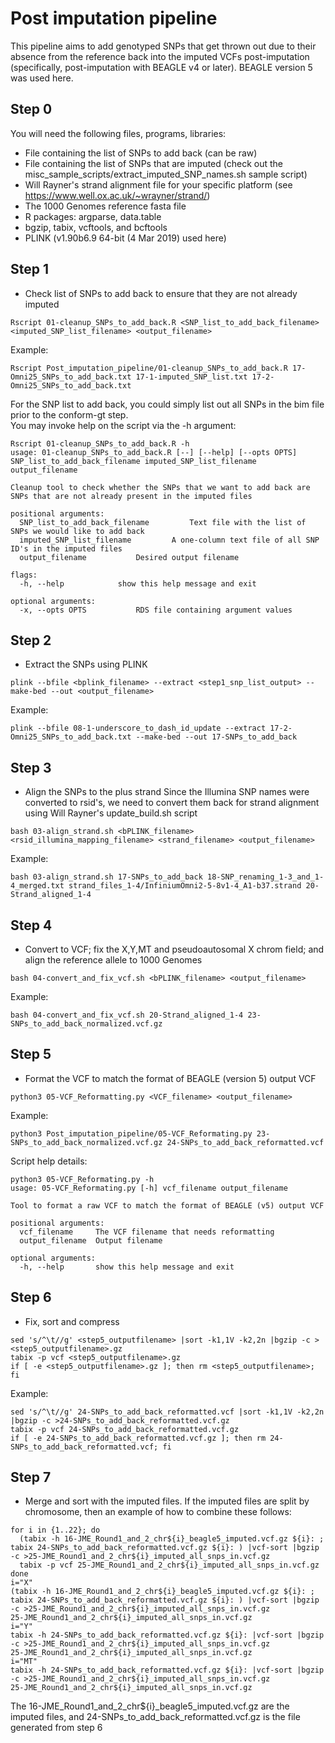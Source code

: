 # Post imputation pipeline
This pipeline aims to add genotyped SNPs that get thrown out due to their absence from the reference back into the imputed VCFs post-imputation (specifically, post-imputation with BEAGLE v4 or later). BEAGLE version 5 was used here.

## Step 0
You will need the following files, programs, libraries:
- File containing the list of SNPs to add back (can be raw)
- File containing the list of SNPs that are imputed (check out the misc\_sample\_scripts/extract\_imputed\_SNP\_names.sh sample script)
- Will Rayner's strand alignment file for your specific platform (see https://www.well.ox.ac.uk/~wrayner/strand/)
- The 1000 Genomes reference fasta file
- R packages: argparse, data.table
- bgzip, tabix, vcftools, and bcftools
- PLINK (v1.90b6.9 64-bit (4 Mar 2019) used here)

## Step 1
- Check list of SNPs to add back to ensure that they are not already imputed
```
Rscript 01-cleanup_SNPs_to_add_back.R <SNP_list_to_add_back_filename> <imputed_SNP_list_filename> <output_filename>
```
Example:
```
Rscript Post_imputation_pipeline/01-cleanup_SNPs_to_add_back.R 17-Omni25_SNPs_to_add_back.txt 17-1-imputed_SNP_list.txt 17-2-Omni25_SNPs_to_add_back.txt
```
For the SNP list to add back, you could simply list out all SNPs in the bim file prior to the conform-gt step.  
You may invoke help on the script via the -h argument:
```
Rscript 01-cleanup_SNPs_to_add_back.R -h
usage: 01-cleanup_SNPs_to_add_back.R [--] [--help] [--opts OPTS] SNP_list_to_add_back_filename imputed_SNP_list_filename output_filename

Cleanup tool to check whether the SNPs that we want to add back are SNPs that are not already present in the imputed files

positional arguments:
  SNP_list_to_add_back_filename			Text file with the list of SNPs we would like to add back
  imputed_SNP_list_filename			A one-column text file of all SNP ID's in the imputed files
  output_filename			Desired output filename

flags:
  -h, --help			show this help message and exit

optional arguments:
  -x, --opts OPTS			RDS file containing argument values
```


## Step 2
- Extract the SNPs using PLINK
```
plink --bfile <bplink_filename> --extract <step1_snp_list_output> --make-bed --out <output_filename>
```
Example:
```
plink --bfile 08-1-underscore_to_dash_id_update --extract 17-2-Omni25_SNPs_to_add_back.txt --make-bed --out 17-SNPs_to_add_back
```


## Step 3
- Align the SNPs to the plus strand
Since the Illumina SNP names were converted to rsid's, we need to convert them back for strand alignment using Will Rayner's update\_build.sh script
```
bash 03-align_strand.sh <bPLINK_filename> <rsid_illumina_mapping_filename> <strand_filename> <output_filename>
```
Example:
```
bash 03-align_strand.sh 17-SNPs_to_add_back 18-SNP_renaming_1-3_and_1-4_merged.txt strand_files_1-4/InfiniumOmni2-5-8v1-4_A1-b37.strand 20-Strand_aligned_1-4
```

## Step 4
- Convert to VCF; fix the X,Y,MT and pseudoautosomal X chrom field; and align the reference allele to 1000 Genomes
```
bash 04-convert_and_fix_vcf.sh <bPLINK_filename> <output_filename>
```
Example:
```
bash 04-convert_and_fix_vcf.sh 20-Strand_aligned_1-4 23-SNPs_to_add_back_normalized.vcf.gz
```

## Step 5
- Format the VCF to match the format of BEAGLE (version 5) output VCF
```
python3 05-VCF_Reformatting.py <VCF_filename> <output_filename>
```
Example:
```
python3 Post_imputation_pipeline/05-VCF_Reformating.py 23-SNPs_to_add_back_normalized.vcf.gz 24-SNPs_to_add_back_reformatted.vcf
```
Script help details:
```
python3 05-VCF_Reformating.py -h
usage: 05-VCF_Reformating.py [-h] vcf_filename output_filename

Tool to format a raw VCF to match the format of BEAGLE (v5) output VCF

positional arguments:
  vcf_filename     The VCF filename that needs reformatting
  output_filename  Output filename

optional arguments:
  -h, --help       show this help message and exit
```

## Step 6
- Fix, sort and compress
```
sed 's/^\t//g' <step5_outputfilename> |sort -k1,1V -k2,2n |bgzip -c ><step5_outputfilename>.gz
tabix -p vcf <step5_outputfilename>.gz
if [ -e <step5_outputfilename>.gz ]; then rm <step5_outputfilename>; fi
```
Example:
```
sed 's/^\t//g' 24-SNPs_to_add_back_reformatted.vcf |sort -k1,1V -k2,2n |bgzip -c >24-SNPs_to_add_back_reformatted.vcf.gz
tabix -p vcf 24-SNPs_to_add_back_reformatted.vcf.gz
if [ -e 24-SNPs_to_add_back_reformatted.vcf.gz ]; then rm 24-SNPs_to_add_back_reformatted.vcf; fi
```

## Step 7
- Merge and sort with the imputed files. If the imputed files are split by chromosome, then an example of how to combine these follows:
```
for i in {1..22}; do
  (tabix -h 16-JME_Round1_and_2_chr${i}_beagle5_imputed.vcf.gz ${i}: ; tabix 24-SNPs_to_add_back_reformatted.vcf.gz ${i}: ) |vcf-sort |bgzip -c >25-JME_Round1_and_2_chr${i}_imputed_all_snps_in.vcf.gz
  tabix -p vcf 25-JME_Round1_and_2_chr${i}_imputed_all_snps_in.vcf.gz
done
i="X"
(tabix -h 16-JME_Round1_and_2_chr${i}_beagle5_imputed.vcf.gz ${i}: ; tabix 24-SNPs_to_add_back_reformatted.vcf.gz ${i}: ) |vcf-sort |bgzip -c >25-JME_Round1_and_2_chr${i}_imputed_all_snps_in.vcf.gz
25-JME_Round1_and_2_chr${i}_imputed_all_snps_in.vcf.gz
i="Y"
tabix -h 24-SNPs_to_add_back_reformatted.vcf.gz ${i}: |vcf-sort |bgzip -c >25-JME_Round1_and_2_chr${i}_imputed_all_snps_in.vcf.gz
25-JME_Round1_and_2_chr${i}_imputed_all_snps_in.vcf.gz
i="MT"
tabix -h 24-SNPs_to_add_back_reformatted.vcf.gz ${i}: |vcf-sort |bgzip -c >25-JME_Round1_and_2_chr${i}_imputed_all_snps_in.vcf.gz
25-JME_Round1_and_2_chr${i}_imputed_all_snps_in.vcf.gz
```
The 16-JME\_Round1\_and\_2\_chr${i}\_beagle5\_imputed.vcf.gz are the imputed files, and 24-SNPs\_to\_add\_back\_reformatted.vcf.gz is the file generated from step 6

